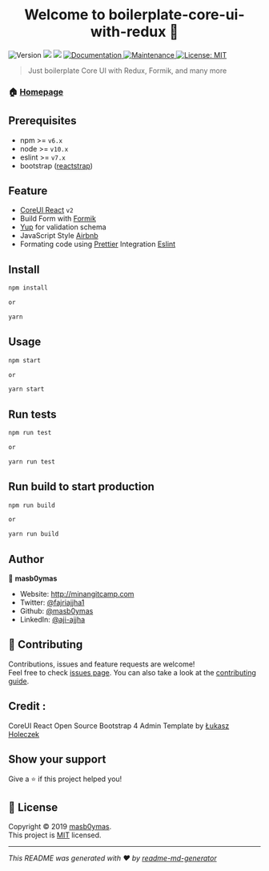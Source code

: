 <h1 align="center">Welcome to boilerplate-core-ui-with-redux 👋</h1>
<p>
  <img alt="Version" src="https://img.shields.io/badge/version-2.7.1-blue.svg?cacheSeconds=2592000" />
  <img src="https://img.shields.io/badge/npm-%3E%3D6.10.0-blue.svg" />
  <img src="https://img.shields.io/badge/node-%3E%3D12.13.0-blue.svg" />
  <a href="https://github.com/masb0ymas/boilerplate-core-ui-with-redux#readme" target="_blank">
    <img alt="Documentation" src="https://img.shields.io/badge/documentation-yes-brightgreen.svg" />
  </a>
  <a href="https://github.com/masb0ymas/boilerplate-core-ui-with-redux/graphs/commit-activity" target="_blank">
    <img alt="Maintenance" src="https://img.shields.io/badge/Maintained%3F-yes-green.svg" />
  </a>
  <a href="https://github.com/masb0ymas/boilerplate-core-ui-with-redux/blob/master/LICENSE.md" target="_blank">
    <img alt="License: MIT" src="https://img.shields.io/github/license/masb0ymas/boilerplate-core-ui-with-redux" />
  </a>
</p>

> Just boilerplate Core UI with Redux, Formik, and many more 

### 🏠 [Homepage](https://github.com/masb0ymas/boilerplate-core-ui-with-redux)

## Prerequisites

- npm >= `v6.x`
- node >= `v10.x`
- eslint >= `v7.x`
- bootstrap ([reactstrap](https://github.com/reactstrap/reactstrap))

## Feature

- [CoreUI React](https://github.com/coreui/coreui-free-react-admin-template) `v2`
- Build Form with [Formik](https://github.com/jaredpalmer/formik)
- [Yup](https://github.com/jquense/yup) for validation schema
- JavaScript Style [Airbnb](https://github.com/airbnb/javascript/tree/master/packages/eslint-config-airbnb)
- Formating code using [Prettier](https://github.com/prettier/prettier) Integration [Eslint](https://github.com/prettier/eslint-config-prettier)

## Install

```sh
npm install

or

yarn
```

## Usage

```sh
npm start

or

yarn start
```

## Run tests

```sh
npm run test

or

yarn run test
```

## Run build to start production

```sh
npm run build

or

yarn run build
```

## Author

👤 **masb0ymas**

- Website: http://minangitcamp.com
- Twitter: [@fajriajjha1](https://twitter.com/fajriajjha1)
- Github: [@masb0ymas](https://github.com/masb0ymas)
- LinkedIn: [@aji-ajjha](https://www.linkedin.com/in/aji-ajjha-58a248b7/)

## 🤝 Contributing

Contributions, issues and feature requests are welcome!<br />Feel free to check [issues page](https://github.com/masb0ymas/boilerplate-core-ui-with-redux/issues). You can also take a look at the [contributing guide](https://github.com/masb0ymas/boilerplate-core-ui-with-redux/blob/master/CONTRIBUTING.md).

## Credit :

CoreUI React Open Source Bootstrap 4 Admin Template by [Łukasz Holeczek](https://github.com/coreui/coreui-free-react-admin-template)

## Show your support

Give a ⭐️ if this project helped you!

## 📝 License

Copyright © 2019 [masb0ymas](https://github.com/masb0ymas).<br />
This project is [MIT](https://github.com/masb0ymas/boilerplate-core-ui-with-redux/blob/master/LICENSE.md) licensed.

---

_This README was generated with ❤️ by [readme-md-generator](https://github.com/kefranabg/readme-md-generator)_
